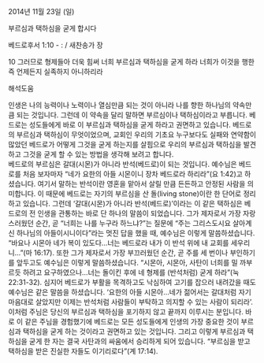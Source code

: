2014년 11월 23일 (일)

부르심과 택하심을 굳게 합시다



베드로후서 1:10 - : / 새찬송가  장


10 그러므로 형제들아 더욱 힘써 너희 부르심과 택하심을 굳게 하라 너희가 이것을 행한즉 언제든지 실족하지 아니하리라

해석도움





인생은 나의 능력이나 노력이나 열심만큼 되는 것이 아니라 나를 향한 하나님의 약속만큼 되는 것입니다. 그런데 이 약속을 달리 말하면 부르심이나 택하심이라고 부릅니다. 베드로는 성도들에게  바로 이 부르심과 택하심을 굳게 하라고 권면하고 있습니다. 베드로의 부르심과 택하심이 무엇이었으며, 교회인 우리의 기초요 누구보다도 실패와 연약함이 많았던 베드로가 어떻게 그것을 굳게 하는지를 살핌으로 우리의 부르심과 택하심을 발견하고 그것을 굳게 할 수 있는 방법을 생각해 보려고 합니다.   
베드로의 부르심은 갈대(시몬)가 아니라 반석(베드로)이 되는 것입니다. 예수님은 베드로를 처음 보자마자 “네가 요한의 아들 시몬이니 장차 베드로라 하리라”(요 1:42)고 하셨습니다. 여기서 말하는 반석이란 영혼을 맡아서 살릴 만큼 든든하고 안정된 사람을 의미합니다. 이 때문에 베드로는 자기의 부르심을 산 돌(living stone)이란 한 단어로 정리하고 있습니다. 그런데 ‘갈대(시몬)가 아니라 반석(베드로)’이라는 이 같은 택하심은 베드로의 전 인생을 관통하는 바로 단 하나의 말씀이 되었습니다. 그가 제자로서 가장 자랑스러웠던 순간, 곧 “너희는 나를 누구라 하느냐?”는 질문에 “주는 그리스도시요 살아계신 하나님의 아들이시니이다”라는 멋진 답을 했을 때, 예수님은 이렇게 말씀하셨습니다. “바요나 시몬아 네가 복이 있도다…너는 베드로라 내가 이 반석 위에 내 교회를 세우리니...”(마 16:17). 또한 그가 제자로서 가장 부끄러웠던 순간, 곧 주를 세 번이나 부인하기를 앞두고도 예수님은 이렇게 말씀하셨습니다. “시몬아, 시몬아, 사탄이 너희를 밀 까부르듯 하려고 요구하였으나…너는 돌이킨 후에 네 형제를 (반석처럼) 굳게 하라”(눅 22:31-32). 심지어 베드로가 부활을 목격하고도 낙심하여 고기를 잡으러 내려갔을 때도 예수님은 같은 말씀을 하셨습니다. ‘요한의 아들 시몬아…네가 젊어서는 갈대처럼 자기 마음대로 살았지만 이제는 반석처럼 사람들이 부탁하고 의지할 수 있는 사람이 되리라’. 이처럼 주님은 당신의 부르심과 택하심을 포기하지 않고 끝까지 이루시는 분입니다. 바로 이 같은 주님을 경험했기에 베드로는 모든 성도들에게 인생의 가장 중요한 것이 부르심과 택하심을 굳게 하는 것이라고 권면하고 있는 것입니다. 
그리고 이렇게 부르심과 택하심을 굳게 한 자는 결국 사탄과의 싸움에서 승리하게 되어 있습니다. “부르심을 받고 택하심을 받은 진실한 자들도 이기리로다”(계 17:14).